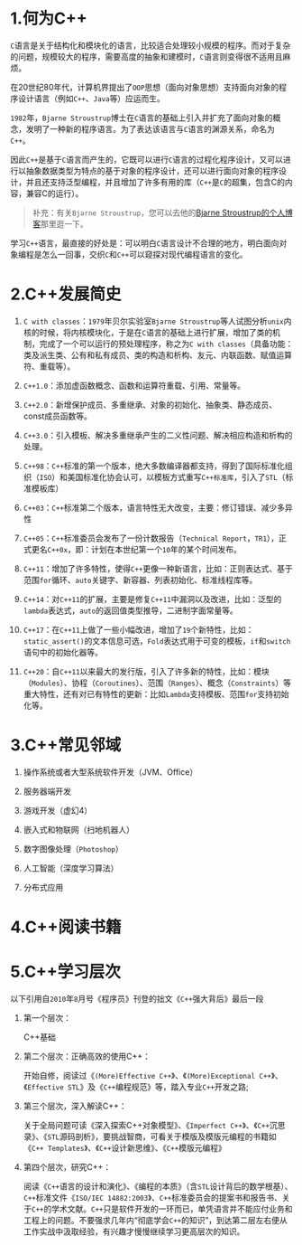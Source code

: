 # 1.何为C++

`C`语言是关于结构化和模块化的语言，比较适合处理较小规模的程序。而对于复杂的问题，规模较大的程序，需要高度的抽象和建模时，`C`语言则变得很不适用且麻烦。

在20世纪80年代，计算机界提出了`OOP`思想（面向对象思想）支持面向对象的程序设计语言（例如`C++`、`Java`等）应运而生。

`1982`年，`Bjarne Stroustrup`博士在`C`语言的基础上引入并扩充了面向对象的概念，发明了一种新的程序语言。为了表达该语言与`C`语言的渊源关系，命名为`C++`。

因此`C++`是基于`C`语言而产生的，它既可以进行`C`语言的过程化程序设计，又可以进行以抽象数据类型为特点的基于对象的程序设计，还可以进行面向对象的程序设计，并且还支持泛型编程，并且增加了许多有用的库（`C++`是`C`的超集，包含C的内容，兼容C的运行）。

> 补充：有关`Bjarne Stroustrup`，您可以去他的[Bjarne Stroustrup的个人博客](https://www.stroustrup.com/)那里逛一下。

学习`C++`语言，最直接的好处是：可以明白`C`语言设计不合理的地方，明白面向对象编程是怎么一回事，交织`C`和`C++`可以窥探对现代编程语言的变化。

# 2.C++发展简史

1. `C with classes`：`1979`年贝尔实验室`Bjarne Stroustrup`等人试图分析`unix`内核的时候，将内核模块化，于是在`C`语言的基础上进行扩展，增加了类的机制，完成了一个可以运行的预处理程序，称之为`C with classes`（具备功能：类及派生类、公有和私有成员、类的构造和析构、友元、内联函数、赋值运算符、重载等）。

2. `C++1.0`：添加虚函数概念、函数和运算符重载、引用、常量等。

3. `C++2.0`：新增保护成员、多重继承、对象的初始化、抽象类、静态成员、const成员函数等。

4. `C++3.0`：引入模板、解决多重继承产生的二义性问题、解决相应构造和析构的处理。

5. `C++98`：`C++`标准的第一个版本，绝大多数编译器都支持，得到了国际标准化组织（`ISO`）和美国标准化协会认可，以模板方式重写`C++标准库`，引入了`STL`（标准模板库）

6. `C++03`：`C++`标准第二个版本，语言特性无大改变，主要：修订错误、减少多异性

7. `C++05`：`C++`标准委员会发布了一份计数报告（`Technical Report`，`TR1`），正式更名`C++0x`，即：计划在本世纪第一个`10`年的某个时间发布。

8. `C++11`：增加了许多特性，使得`C++`更像一种新语言，比如：正则表达式、基于范围`for`循环、`auto`关键字、新容器、列表初始化、标准线程库等。

9. `C++14`：对`C++11`的扩展，主要是修复`C++11`中漏洞以及改进，比如：泛型的`lambda`表达式，`auto`的返回值类型推导，二进制字面常量等。

10. `C++17`：在`C++11`上做了一些小幅改进，增加了`19`个新特性，比如：`static_assert()`的文本信息可选，`Fold`表达式用于可变的模板，`if`和`switch`语句中的初始化器等。

11. `C++20`：自`C++11`以来最大的发行版，引入了许多新的特性，比如：模块（`Modules`）、协程（`Coroutines`）、范围（`Ranges`）、概念（`Constraints`）等重大特性，还有对已有特性的更新：比如`Lambda`支持模板、范围`for`支持初始化等。

# 3.C++常见邻域

1. 操作系统或者大型系统软件开发（JVM、Office）

2. 服务器端开发

3. 游戏开发（虚幻4）

4. 嵌入式和物联网（扫地机器人）

5. 数字图像处理（`Photoshop`）

6. 人工智能（深度学习算法）

7. 分布式应用

# 4.C++阅读书籍

# 5.C++学习层次

以下引用自`2010`年`8`月号《程序员》刊登的拙文《`C++`强大背后》最后一段

1. 第一个层次：
   
   C++基础

2. 第二个层次：正确高效的使用C++：
   
   开始自修，阅读过《`(More)Effective C++`》、《`(More)Exceptional C++`》、《`Effective STL`》及《`C++`编程规范》等，踏入专业`C++`开发之路;

3. 第三个层次，深入解读C++：
   
   关于全局问题可读《深入探索C++对象模型》、《`Imperfect C++`》、《`C++`沉思录》、《`STL`源码剖析》，要挑战智商，可看关于模版及模版元编程的书籍如《`C++ Templates`》、《`C++`设计新思维》、《`C++`模版元编程》

4. 第四个层次，研究C++：
   
   阅读《`C++`语言的设计和演化》、《编程的本质》（含`STL`设计背后的数学根基）、`C++`标准文件《`ISO/IEC 14882:2003`》、`C++`标准委员会的提案书和报告书、关于`C++`的学术文献。`C++`只是软件开发的一环而已，单凭语言并不能应付业务和工程上的问题。不要强求几年内“彻底学会`C++`的知识”，到达第二层左右便从工作实战中汲取经验，有兴趣才慢慢继续学习更高层次的知识。
